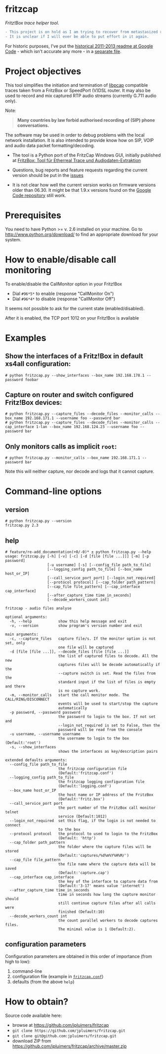fritzcap
========

*Fritz!Box trace helper tool*.

```diff
- This project is on hold as I am trying to recover from metastasized rectum cancer as of fall 2019. 
- It is unclear if I will ever be able to put effort in it again.
```

For historic purposes, I've put the [historical 2011-2013 readme at Google Code](https://code.google.com/archive/p/fritzcap/) - which isn't accurate any more - in a [separate file](GoogleCode-README.md).

# Project objectives

This tool simplifies the initiation and termination of [libpcap](https://github.com/the-tcpdump-group/libpcap) compatible traces taken from a FritzBox or SpeedPort (V)DSL router. It may also be used to record and mix captured RTP audio streams (currently G.711 audio only).

Note:

> **Many countries by law forbid authorised recording of (SIP) phone conversations.**

The software may be used in order to debug problems with the local network installation. It is also intended to provide know how on SIP, VOIP and audio data packet formatting/decoding.

- The tool is a Python port of the FritzCap Windows GUI, initially published at [FritzBox: Tool für Etherreal Trace und Audiodaten-Extraktion](http://www.ip-phone-forum.de/showthread.php?t=129725)

- Questions, bug reports and feature requests regarding the current version should be put in the [issues](issues)

- It is not clear how well the current version works on firmware versions older than 06.30. It might be that 1.9.x versions found on the [Google Code repository](https://code.google.com/archive/p/fritzcap/) still work.

# Prerequisites

You need to have Python >= v. 2.6 installed on your machine. Go to http://www.python.org/download/ to find an appropriate download for your system.

# How to enable/disable call monitoring

To enable/disable the CallMonitor option in your Fritz!Box

- Dial `#96*5*` to enable (response "CallMonitor On")
- Dial `#96*4*` to disable (response "CallMonitor Off")

It seems not possible to ask for the current state (enabled/disabled).

After it is enabled, the TCP port 1012 on your Fritz!Box is available

# Examples

## Show the interfaces of a Fritz!Box in default xs4all configuration:

```
# python fritzcap.py --show_interfaces --box_name 192.168.178.1 --password foobar
```

## Capture on router and switch configured Fritz!Box devices:

```
# python fritzcap.py --capture_files --decode_files --monitor_calls --box_name 192.168.171.1 --username foo --password bar
# python fritzcap.py --capture_files --decode_files --monitor_calls --cap_interface 1-lan --box_name 192.168.124.23 --username foo --password bar
```

## Only monitors calls as implicit `root`:

```
# python fritzcap.py --monitor_calls --box_name 192.168.171.1 --password bar
```

Note this will neither capture, nor decode and logs that it cannot capture.

# Command-line options

## version

```
# python fritzcap.py --version
fritzcap.py 2.3
```

## help

```
# feature/re-add_documentation(+0/-0)* ± python fritzcap.py --help
usage: fritzcap.py [-h] [-v] [-c] [-d [file [file ...]]] [-m] [-p password]
                   [-u username] [-s] [--config_file path_to_file]
                   [--logging_config path_to_file] [--box_name host_or_IP]
                   [--call_service_port port] [--login_not_required]
                   [--protocol protocol] [--cap_folder path_pattern]
                   [--cap_file file_pattern] [--cap_interface cap_interface]
                   [--after_capture_time time_in_seconds]
                   [--decode_workers_count int]

fritzcap - audio files analyse

optional arguments:
  -h, --help            show this help message and exit
  -v, --version         show program's version number and exit

main arguments:
  -c, --capture_files   capture file/s. If the monitor option is not set, only
                        one file will be captured
  -d [file [file ...]], --decode_files [file [file ...]]
                        the list of captured files to decode. All the new
                        captures files will be decode automatically if the
                        --capture switch is set. Read the files from the
                        standard input if the list of files is empty and there
                        is no capture work.
  -m, --monitor_calls   start the call monitor mode. The CALL/RING/DISCONNECT
                        events will be used to start/stop the capture
                        automatically
  -p password, --password password
                        the password to login to the box. If not set and
                        --login_not_required is set to False, then the
                        password will be read from the console
  -u username, --username username
                        the username to login to the box (Default:'root')
  -s, --show_interfaces
                        shows the interfaces as key/description pairs

extended defaults arguments:
  --config_file path_to_file
                        the fritzcap configuration file
                        (Default:'fritzcap.conf')
  --logging_config path_to_file
                        the fritzcap logging configuration file
                        (Default:'logging.conf')
  --box_name host_or_IP
                        the host name or IP address of the FritzBox
                        (Default:'fritz.box')
  --call_service_port port
                        the port number of the FritzBox call monitor telnet
                        service (Default:1012)
  --login_not_required  set this flag, if the login is not needed to connect
                        to the box
  --protocol protocol   the protocol to used to login to the FritzBox
                        (Default: 'http')
  --cap_folder path_pattern
                        the folder where the capture files will be stored
                        (Default:'captures/%d%m%Y%H%M/')
  --cap_file file_pattern
                        the file name where the capture data will be saved
                        (Default:'capture.cap')
  --cap_interface cap_interface
                        the key of the interface to capture data from
                        (Default:'3-17' means value 'internet')
  --after_capture_time time_in_seconds
                        time in seconds how long the capture monitor should
                        still continue capture files after all calls were
                        finished (Default:10)
  --decode_workers_count int
                        the count parallel workers to decode captures files.
                        The minimal value is 1 (Default:2).
```

## configuration parameters

Configuration parameters are obtained in this order of importance (from high to low):

1. command-line
2. configuration file (example in [`fritzcap.conf`](fritzcap.conf))
3. defaults (from the above `help`)

# How to obtain?

Source code available here:

- browse at https://github.com/jpluimers/fritzcap
- `git clone https://github.com/jpluimers/fritzcap.git`
- `git clone git@github.com:jpluimers/fritzcap.git`
- download ZIP from https://github.com/jpluimers/fritzcap/archive/master.zip

